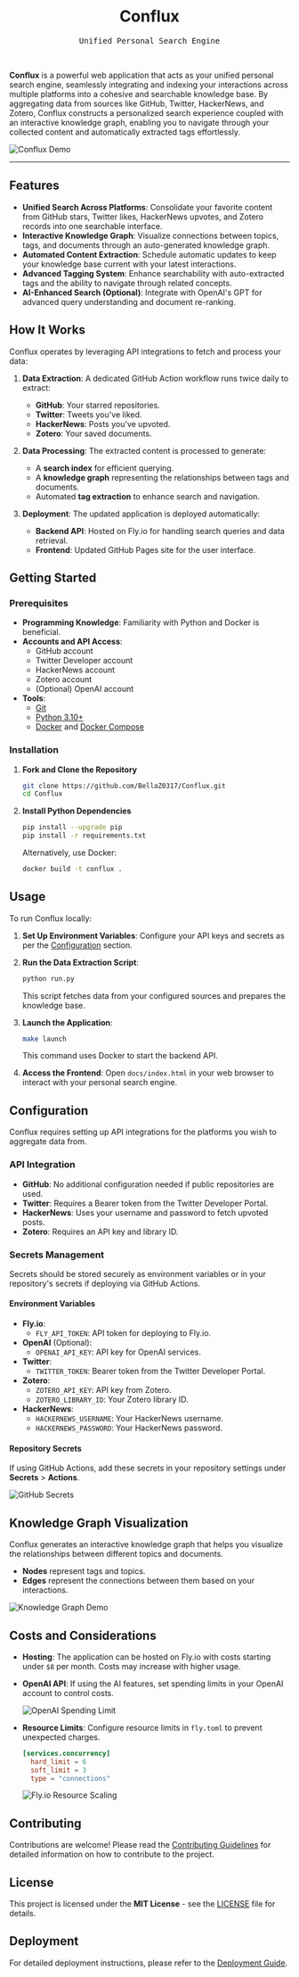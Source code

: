 <div align="center">
  <h1>Conflux</h1>
  <pre>Unified Personal Search Engine</pre>
</div>
<br>

**Conflux** is a powerful web application that acts as your unified personal search engine, seamlessly integrating and indexing your interactions across multiple platforms into a cohesive and searchable knowledge base. By aggregating data from sources like GitHub, Twitter, HackerNews, and Zotero, Conflux constructs a personalized search experience coupled with an interactive knowledge graph, enabling you to navigate through your collected content and automatically extracted tags effortlessly.

![Conflux Demo](img/demo.gif)

---

## Features

- **Unified Search Across Platforms**: Consolidate your favorite content from GitHub stars, Twitter likes, HackerNews upvotes, and Zotero records into one searchable interface.
- **Interactive Knowledge Graph**: Visualize connections between topics, tags, and documents through an auto-generated knowledge graph.
- **Automated Content Extraction**: Schedule automatic updates to keep your knowledge base current with your latest interactions.
- **Advanced Tagging System**: Enhance searchability with auto-extracted tags and the ability to navigate through related concepts.
- **AI-Enhanced Search (Optional)**: Integrate with OpenAI's GPT for advanced query understanding and document re-ranking.

## How It Works

Conflux operates by leveraging API integrations to fetch and process your data:

1. **Data Extraction**: A dedicated GitHub Action workflow runs twice daily to extract:
   - **GitHub**: Your starred repositories.
   - **Twitter**: Tweets you've liked.
   - **HackerNews**: Posts you've upvoted.
   - **Zotero**: Your saved documents.

2. **Data Processing**: The extracted content is processed to generate:
   - A **search index** for efficient querying.
   - A **knowledge graph** representing the relationships between tags and documents.
   - Automated **tag extraction** to enhance search and navigation.

3. **Deployment**: The updated application is deployed automatically:
   - **Backend API**: Hosted on Fly.io for handling search queries and data retrieval.
   - **Frontend**: Updated GitHub Pages site for the user interface.

## Getting Started

### Prerequisites

- **Programming Knowledge**: Familiarity with Python and Docker is beneficial.
- **Accounts and API Access**:
  - GitHub account
  - Twitter Developer account
  - HackerNews account
  - Zotero account
  - (Optional) OpenAI account
- **Tools**:
  - [Git](https://git-scm.com/)
  - [Python 3.10+](https://www.python.org/downloads/)
  - [Docker](https://www.docker.com/get-started) and [Docker Compose](https://docs.docker.com/compose/)

### Installation

1. **Fork and Clone the Repository**

   ```sh
   git clone https://github.com/BellaZ0317/Conflux.git
   cd Conflux
   ```

2. **Install Python Dependencies**

   ```sh
   pip install --upgrade pip
   pip install -r requirements.txt
   ```

   Alternatively, use Docker:

   ```sh
   docker build -t conflux .
   ```

## Usage

To run Conflux locally:

1. **Set Up Environment Variables**: Configure your API keys and secrets as per the [Configuration](#configuration) section.

2. **Run the Data Extraction Script**:

   ```sh
   python run.py
   ```

   This script fetches data from your configured sources and prepares the knowledge base.

3. **Launch the Application**:

   ```sh
   make launch
   ```

   This command uses Docker to start the backend API.

4. **Access the Frontend**: Open `docs/index.html` in your web browser to interact with your personal search engine.

## Configuration

Conflux requires setting up API integrations for the platforms you wish to aggregate data from.

### API Integration

- **GitHub**: No additional configuration needed if public repositories are used.
- **Twitter**: Requires a Bearer token from the Twitter Developer Portal.
- **HackerNews**: Uses your username and password to fetch upvoted posts.
- **Zotero**: Requires an API key and library ID.

### Secrets Management

Secrets should be stored securely as environment variables or in your repository's secrets if deploying via GitHub Actions.

#### Environment Variables

- **Fly.io**:
  - `FLY_API_TOKEN`: API token for deploying to Fly.io.
- **OpenAI** (Optional):
  - `OPENAI_API_KEY`: API key for OpenAI services.
- **Twitter**:
  - `TWITTER_TOKEN`: Bearer token from the Twitter Developer Portal.
- **Zotero**:
  - `ZOTERO_API_KEY`: API key from Zotero.
  - `ZOTERO_LIBRARY_ID`: Your Zotero library ID.
- **HackerNews**:
  - `HACKERNEWS_USERNAME`: Your HackerNews username.
  - `HACKERNEWS_PASSWORD`: Your HackerNews password.

#### Repository Secrets

If using GitHub Actions, add these secrets in your repository settings under **Secrets** > **Actions**.

![GitHub Secrets](img/secrets.png)

## Knowledge Graph Visualization

Conflux generates an interactive knowledge graph that helps you visualize the relationships between different topics and documents.

- **Nodes** represent tags and topics.
- **Edges** represent the connections between them based on your interactions.

![Knowledge Graph Demo](img/knowledge.png)

## Costs and Considerations

- **Hosting**: The application can be hosted on Fly.io with costs starting under `$8` per month. Costs may increase with higher usage.
- **OpenAI API**: If using the AI features, set spending limits in your OpenAI account to control costs.

  ![OpenAI Spending Limit](img/openai.png)

- **Resource Limits**: Configure resource limits in `fly.toml` to prevent unexpected charges.

  ```toml
  [services.concurrency]
    hard_limit = 6
    soft_limit = 3
    type = "connections"
  ```

  ![Fly.io Resource Scaling](img/scale.png)

## Contributing

Contributions are welcome! Please read the [Contributing Guidelines](CONTRIBUTING.md) for detailed information on how to contribute to the project.

## License

This project is licensed under the **MIT License** - see the [LICENSE](LICENSE) file for details.

## Deployment

For detailed deployment instructions, please refer to the [Deployment Guide](DEPLOYMENT.md).
